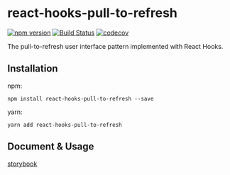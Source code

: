 # react-hooks-pull-to-refresh

[![npm version](https://img.shields.io/npm/v/react-hooks-pull-to-refresh.svg?style=flat-square)](https://www.npmjs.com/package/react-hooks-pull-to-refresh) [![Build Status](https://api.travis-ci.org/xuyuanxiang/react-hooks-pull-to-refresh.svg)](https://travis-ci.org/xuyuanxiang/react-hooks-pull-to-refresh) [![codecov](https://codecov.io/gh/xuyuanxiang/react-hooks-pull-to-refresh/branch/master/graph/badge.svg)](https://codecov.io/gh/xuyuanxiang/react-hooks-pull-to-refresh)

The pull-to-refresh user interface pattern implemented with React Hooks.

## Installation

npm:

```npm
npm install react-hooks-pull-to-refresh --save
```

yarn:

```shell
yarn add react-hooks-pull-to-refresh
```

## Document & Usage

[storybook](https://xuyuanxiang.github.io/react-hooks-pull-to-refresh)

